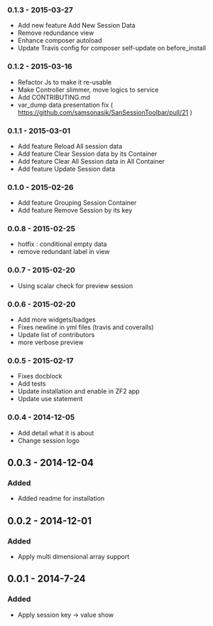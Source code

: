 ### 0.1.3 - 2015-03-27

- Add new feature Add New Session Data
- Remove redundance view
- Enhance composer autoload
- Update Travis config for composer self-update on before_install

### 0.1.2 - 2015-03-16

- Refactor Js to make it re-usable
- Make Controller slimmer, move logics to service
- Add CONTRIBUTING.md
- var_dump data presentation fix ( https://github.com/samsonasik/SanSessionToolbar/pull/21 ) 

### 0.1.1 - 2015-03-01

- Add feature Reload All session data
- Add feature Clear Session data by its Container
- Add feature Clear All Session data in All Container
- Add feature Update Session data

### 0.1.0 - 2015-02-26

- Add feature Grouping Session Container
- Add feature Remove Session by its key

### 0.0.8 - 2015-02-25

- hotfix : conditional empty data
- remove redundant label in view

### 0.0.7 - 2015-02-20

- Using scalar check for preview session

### 0.0.6 - 2015-02-20

- Add more widgets/badges
- Fixes newline in yml files (travis and coveralls)
- Update list of contributors
- more verbose preview

### 0.0.5 - 2015-02-17

- Fixes docblock
- Add tests
- Update installation and enable in ZF2 app
- Update use statement

### 0.0.4 - 2014-12-05

- Add detail what it is about
- Change session logo

## 0.0.3 - 2014-12-04

### Added

- Added readme for installation


## 0.0.2 - 2014-12-01

### Added

- Apply multi dimensional array support


## 0.0.1 - 2014-7-24

### Added

- Apply session key -> value show
